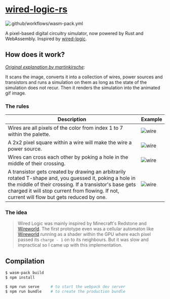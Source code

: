 # [wired-logic-rs](https://iostapyshyn.github.io/wired-logic)
![.github/workflows/wasm-pack.yml](https://github.com/iostapyshyn/wired-logic-rs/workflows/.github/workflows/wasm-pack.yml/badge.svg)

A pixel-based digital circuitry simulator, now powered by Rust and WebAssembly. Inspired by
[wired-logic](https://github.com/martinkirsche/wired-logic).

How does it work?
-----------------
_[Original explanation by martinkirsche](https://github.com/martinkirsche/wired-logic/blob/master/readme.md):_

It scans the image, converts it into a collection of wires, power sources and
transistors and runs a simulation on them as long as the state of the
simulation does not recur. Then it renders the simulation into the animated
gif image.

### The rules

Description | Example
------------|--------
Wires are all pixels of the color from index 1 to 7 within the palette. | ![wire](https://github.com/martinkirsche/wired-logic/raw/master/examples/wire.gif)
A 2x2 pixel square within a wire will make the wire a power source. | ![wire](https://github.com/martinkirsche/wired-logic/raw/master/examples/source.gif)
Wires can cross each other by poking a hole in the middle of their crossing. | ![wire](https://github.com/martinkirsche/wired-logic/raw/master/examples/crossing.gif)
A transistor gets created by drawing an arbitrarily rotated T-shape and, you guessed it, poking a hole in the middle of their crossing. If a transistor's base gets charged it will stop current from flowing. If not, current will flow but gets reduced by one. | ![wire](https://github.com/martinkirsche/wired-logic/raw/master/examples/transistor.gif)

### The idea

> Wired Logic was mainly inspired by Minecraft's Redstone and [Wireworld]. The first prototype even was a cellular automaton like [Wireworld] running as a shader within the GPU where each pixel passed its `charge - 1` on to its neighbours. But it was slow and impractical so I came up with this implementation.

[Wireworld]: https://en.wikipedia.org/wiki/Wireworld

Compilation
-----------
```sh
$ wasm-pack build
$ npm install

$ npm run serve     # to start the webpack dev server
$ npm run bundle    # to create the production bundle
```
